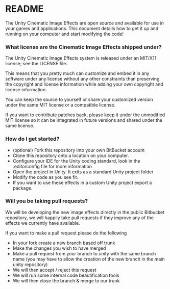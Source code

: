 # README #

The Unity Cinematic Image Effects are open source and available for use in your games and applications. This document details how to get it up and running on your computer and start modifying the code!

### What license are the Cinematic Image Effects shipped under? ###
The Unity Cinematic Image Effects system is released under an MIT/X11 license; see the LICENSE file.

This means that you pretty much can customize and embed it in any software under any license without any other constraints than preserving the copyright and license information while adding your own copyright and license information.

You can keep the source to yourself or share your customized version under the same MIT license or a compatible license.

If you want to contribute patches back, please keep it under the unmodified MIT license so it can be integrated in future versions and shared under the same license.

### How do I get started? ###
* (optional) Fork this repository into your own BitBucket account
* Clone this repository onto a location on your computer.
* Configure your IDE for the Unity coding standard, look in the .editorconfig file for more information
* Open the project in Unity. It exits as a standard Unity project folder
* Modify the code as you see fit.
* If you want to use these effects in a custom Unity project export a package.

### Will you be taking pull requests? ###
We will be developing the new image effects directly in the public Bitbucket repository, we will happily take pull requests if they improve any of the effects we currently have available.

If you want to make a pull request please do the following
* In your fork create a new branch based off trunk
* Make the changes you wish to have merged
* Make a pull request from your branch to unity with the same branch name (you may have to allow the creation of the new branch in the main unity repository)
* We will then accept / reject this request
* We will run some internal code beautification tools
* We will then close the branch & merge to our trunk